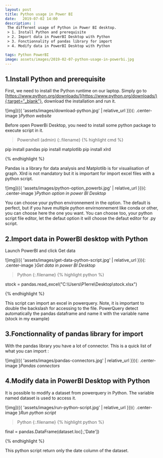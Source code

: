 ```yaml
---
layout: post
title: Python usage in Power BI
date:   2019-07-02 14:00
description: |
 The different usage of Python in Power BI desktop.
 > 1. Install Python and prerequisite
 > 2. Import data in PowerBI Desktop with Python
 > 3. Fonctionnality of pandas library for import
 > 4. Modify data in PowerBI Desktop with Python

tags: Python PowerBI
image: assets/images/2019-02-07-python-usage-in-powerbi.jpg
---
```


## 1.Install Python and prerequisite

First, we need to install the Python runtime on our laptop.
Simply go to [https://www.python.org/downloads/](https://www.python.org/downloads/){:target="_blank"}, download the installation and run it.

![img]({{ 'assets/images/download-python.jpg' | relative_url }}){: .center-image }*Python website*

Before open PowerBi Desktop, you need to install some python package to execute script in it.

>Powershell (admin)
{:.filename}
{% highlight cmd %}

pip install pandas
pip install matplotlib
pip install xlrd

{% endhighlight %}

Pandas is a library for data analysis and Matplotlib is for visualisation of graph.
Xlrd is not mandatory but it is important for import excel files with a python script.

![img]({{ 'assets/images/python-option_powerbi.jpg' | relative_url }}){: .center-image }*Python option in power BI Desktop*

You can choose your python environnement in the option. The default is perfect, but if you have multiple python envirnonnement like conda or other, you can choose here the one you want.
You can choose too, your python script file editor, let the defaut option it will choose the defaut editor for .py script.

## 2.Import data in PowerBI desktop with Python

Launch PowerBI and click Get data

![img]({{ 'assets/images/get-data-python-script.jpg' | relative_url }}){: .center-image }*Get data in power BI Desktop*

>Python
{:.filename}
{% highlight python %}

stock = pandas.read_excel("C:\\Users\\P1erre\\Desktop\\stock.xlsx")

{% endhighlight %}

This script can import an excel in powerquery. Note, it is important to double the backslash for accessing to the file.
PowerQuery detect automatically the pandas dataframe and name it with the variable name (stock in my example)

## 3.Fonctionnality of pandas library for import

With the pandas library you have a lot of connector. This is a quick list of what you can import :

![img]({{ 'assets/images/pandas-connectors.jpg' | relative_url }}){: .center-image }*Pandas connectors*

## 4.Modify data in PowerBI Desktop with Python

It is possible to modify a dataset from powerquery in Python. The variable named dataset is used to access it.

![img]({{ 'assets/images/run-python-script.jpg' | relative_url }}){: .center-image }*Run python script*

>Python
{:.filename}
{% highlight python %}

final = pandas.DataFrame(dataset.loc[:,'Date'])

{% endhighlight %}

This python script return only the date column of the dataset.
